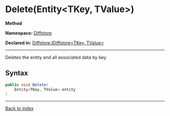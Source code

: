 # Delete(Entity<TKey, TValue>)

**Method**

**Namespace:** [Diffstore](Diffstore.md)

**Declared in:** [Diffstore.IDiffstore<TKey, TValue>](Diffstore.IDiffstore{TKey,TValue}.md)

------



Deletes the entity and all associated data by key.


## Syntax

```csharp
public void Delete(
	Entity<TKey, TValue> entity
)
```

------

[Back to index](index.md)